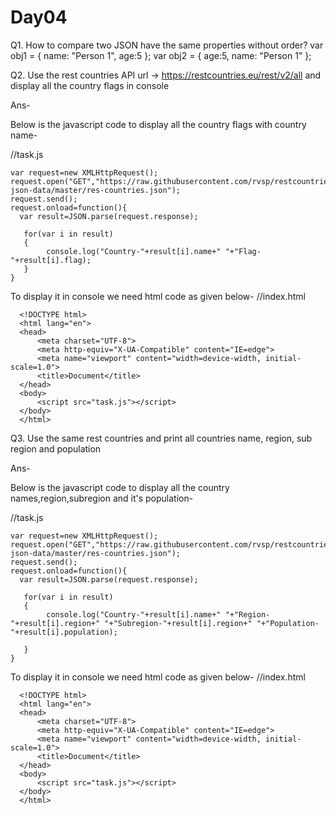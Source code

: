 # Day04

Q1. How to compare two JSON have the same properties without order?
var obj1 = { name: "Person 1", age:5 };
var obj2 = { age:5, name: "Person 1" };


Q2. Use the rest countries API url -> https://restcountries.eu/rest/v2/all and display all the country flags in console

Ans-

Below is the javascript code to display all the country flags with country name-

//task.js

    var request=new XMLHttpRequest();
    request.open("GET","https://raw.githubusercontent.com/rvsp/restcountries-json-data/master/res-countries.json");
    request.send();
    request.onload=function(){
      var result=JSON.parse(request.response); 

       for(var i in result)
       {
            console.log("Country-"+result[i].name+" "+"Flag-"+result[i].flag);
       }
    }

To display it in console we need html code as given below-
//index.html

      <!DOCTYPE html>
      <html lang="en">
      <head>
          <meta charset="UTF-8">
          <meta http-equiv="X-UA-Compatible" content="IE=edge">
          <meta name="viewport" content="width=device-width, initial-scale=1.0">
          <title>Document</title>
      </head>
      <body>
          <script src="task.js"></script>
      </body>
      </html>


Q3. Use the same rest countries and print all countries name, region, sub region and population

Ans-

Below is the javascript code to display all the country names,region,subregion and it's population-

//task.js

    var request=new XMLHttpRequest();
    request.open("GET","https://raw.githubusercontent.com/rvsp/restcountries-json-data/master/res-countries.json");
    request.send();
    request.onload=function(){
      var result=JSON.parse(request.response); 

       for(var i in result)
       {
            console.log("Country-"+result[i].name+" "+"Region- "+result[i].region+" "+"Subregion-"+result[i].region+" "+"Population- "+result[i].population);

       }
    }

To display it in console we need html code as given below-
//index.html

      <!DOCTYPE html>
      <html lang="en">
      <head>
          <meta charset="UTF-8">
          <meta http-equiv="X-UA-Compatible" content="IE=edge">
          <meta name="viewport" content="width=device-width, initial-scale=1.0">
          <title>Document</title>
      </head>
      <body>
          <script src="task.js"></script>
      </body>
      </html>


